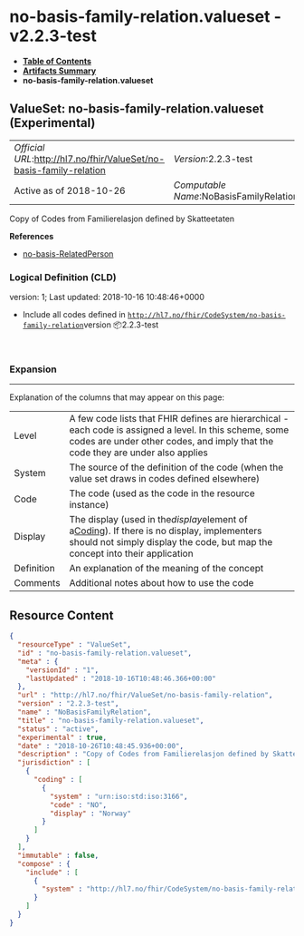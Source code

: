 # no-basis-family-relation.valueset - v2.2.3-test

* [**Table of Contents**](toc.md)
* [**Artifacts Summary**](artifacts.md)
* **no-basis-family-relation.valueset**

## ValueSet: no-basis-family-relation.valueset (Experimental) 

| | |
| :--- | :--- |
| *Official URL*:http://hl7.no/fhir/ValueSet/no-basis-family-relation | *Version*:2.2.3-test |
| Active as of 2018-10-26 | *Computable Name*:NoBasisFamilyRelation |

 
Copy of Codes from Familierelasjon defined by Skatteetaten 

 **References** 

* [no-basis-RelatedPerson](StructureDefinition-no-basis-RelatedPerson.md)

### Logical Definition (CLD)

version: 1; Last updated: 2018-10-16 10:48:46+0000

* Include all codes defined in [`http://hl7.no/fhir/CodeSystem/no-basis-family-relation`](CodeSystem-no-basis-family-relation.codesystem.md)version 📦2.2.3-test

 

### Expansion

-------

 Explanation of the columns that may appear on this page: 

| | |
| :--- | :--- |
| Level | A few code lists that FHIR defines are hierarchical - each code is assigned a level. In this scheme, some codes are under other codes, and imply that the code they are under also applies |
| System | The source of the definition of the code (when the value set draws in codes defined elsewhere) |
| Code | The code (used as the code in the resource instance) |
| Display | The display (used in the*display*element of a[Coding](http://hl7.org/fhir/R4/datatypes.html#Coding)). If there is no display, implementers should not simply display the code, but map the concept into their application |
| Definition | An explanation of the meaning of the concept |
| Comments | Additional notes about how to use the code |



## Resource Content

```json
{
  "resourceType" : "ValueSet",
  "id" : "no-basis-family-relation.valueset",
  "meta" : {
    "versionId" : "1",
    "lastUpdated" : "2018-10-16T10:48:46.366+00:00"
  },
  "url" : "http://hl7.no/fhir/ValueSet/no-basis-family-relation",
  "version" : "2.2.3-test",
  "name" : "NoBasisFamilyRelation",
  "title" : "no-basis-family-relation.valueset",
  "status" : "active",
  "experimental" : true,
  "date" : "2018-10-26T10:48:45.936+00:00",
  "description" : "Copy of Codes from Familierelasjon defined by Skatteetaten",
  "jurisdiction" : [
    {
      "coding" : [
        {
          "system" : "urn:iso:std:iso:3166",
          "code" : "NO",
          "display" : "Norway"
        }
      ]
    }
  ],
  "immutable" : false,
  "compose" : {
    "include" : [
      {
        "system" : "http://hl7.no/fhir/CodeSystem/no-basis-family-relation"
      }
    ]
  }
}

```
